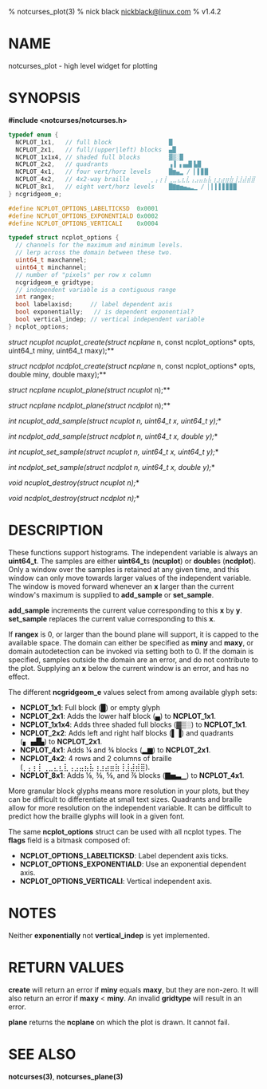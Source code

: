 % notcurses_plot(3)
% nick black <nickblack@linux.com>
% v1.4.2

# NAME

notcurses_plot - high level widget for plotting

# SYNOPSIS

**#include <notcurses/notcurses.h>**

```c
typedef enum {
  NCPLOT_1x1,   // full block                █
  NCPLOT_2x1,   // full/(upper|left) blocks  ▄█
  NCPLOT_1x1x4, // shaded full blocks        ▓▒░█
  NCPLOT_2x2,   // quadrants                 ▗▐ ▖▄▟▌▙█
  NCPLOT_4x1,   // four vert/horz levels     █▆▄▂ / ▎▌▊█
  NCPLOT_4x2,   // 4x2-way braille      ⡀⡄⡆⡇⢀⣀⣄⣆⣇⢠⣠⣤⣦⣧⢰⣰⣴⣶⣷⢸⣸⣼⣾⣿
  NCPLOT_8x1,   // eight vert/horz levels    █▇▆▅▄▃▂▁ / ▏▎▍▌▋▊▉█
} ncgridgeom_e;

#define NCPLOT_OPTIONS_LABELTICKSD  0x0001
#define NCPLOT_OPTIONS_EXPONENTIALD 0x0002
#define NCPLOT_OPTIONS_VERTICALI    0x0004

typedef struct ncplot_options {
  // channels for the maximum and minimum levels.
  // lerp across the domain between these two.
  uint64_t maxchannel;
  uint64_t minchannel;
  // number of "pixels" per row x column
  ncgridgeom_e gridtype;
  // independent variable is a contiguous range
  int rangex;
  bool labelaxisd;     // label dependent axis
  bool exponentially;   // is dependent exponential?
  bool vertical_indep; // vertical independent variable
} ncplot_options;
```

**struct ncuplot* ncuplot_create(struct ncplane* n, const ncplot_options* opts, uint64_t miny, uint64_t maxy);**

**struct ncdplot* ncdplot_create(struct ncplane* n, const ncplot_options* opts, double miny, double maxy);**

**struct ncplane* ncuplot_plane(struct ncuplot* n);**

**struct ncplane* ncdplot_plane(struct ncdplot* n);**

**int ncuplot_add_sample(struct ncuplot* n, uint64_t x, uint64_t y);**

**int ncdplot_add_sample(struct ncdplot* n, uint64_t x, double y);**

**int ncuplot_set_sample(struct ncuplot* n, uint64_t x, uint64_t y);**

**int ncdplot_set_sample(struct ncdplot* n, uint64_t x, double y);**

**void ncuplot_destroy(struct ncuplot* n);**

**void ncdplot_destroy(struct ncdplot* n);**

# DESCRIPTION

These functions support histograms. The independent variable is always an
**uint64_t**. The samples are either **uint64_t**s (**ncuplot**) or **double**s
(**ncdplot**). Only a window over the samples is retained at any given time,
and this window can only move towards larger values of the independent
variable. The window is moved forward whenever an **x** larger than the current
window's maximum is supplied to **add_sample** or **set_sample**.

**add_sample** increments the current value corresponding to this **x** by
**y**. **set_sample** replaces the current value corresponding to this **x**.

If **rangex** is 0, or larger than the bound plane will support, it is capped
to the available space. The domain can either be specified as **miny** and
**maxy**, or domain autodetection can be invoked via setting both to 0. If the
domain is specified, samples outside the domain are an error, and do not
contribute to the plot. Supplying an **x** below the current window is an
error, and has no effect.

The different **ncgridgeom_e** values select from among available glyph sets:

* **NCPLOT_1x1**: Full block (█) or empty glyph
* **NCPLOT_2x1**: Adds the lower half block (▄) to **NCPLOT_1x1**.
* **NCPLOT_1x1x4**: Adds three shaded full blocks (▓▒░) to **NCPLOT_1x1**.
* **NCPLOT_2x2**: Adds left and right half blocks (▌▐) and quadrants (▖▗▟▙) to **NCPLOT_2x1**.
* **NCPLOT_4x1**: Adds ¼ and ¾ blocks (▂▆) to **NCPLOT_2x1**.
* **NCPLOT_4x2**: 4 rows and 2 columns of braille (⡀⡄⡆⡇⢀⣀⣄⣆⣇⢠⣠⣤⣦⣧⢰⣰⣴⣶⣷⢸⣸⣼⣾⣿).
* **NCPLOT_8x1**: Adds ⅛, ⅜, ⅝, and ⅞ blocks (▇▅▃▁) to **NCPLOT_4x1**.

More granular block glyphs means more resolution in your plots, but they can
be difficult to differentiate at small text sizes. Quadrants and braille allow 
for more resolution on the independent variable. It can be difficult to predict
how the braille glyphs will look in a given font.

The same **ncplot_options** struct can be used with all ncplot types. The
**flags** field is a bitmask composed of:

* **NCPLOT_OPTIONS_LABELTICKSD**: Label dependent axis ticks.
* **NCPLOT_OPTIONS_EXPONENTIALD**: Use an exponential dependent axis.
* **NCPLOT_OPTIONS_VERTICALI**: Vertical independent axis.

# NOTES

Neither **exponentially** not **vertical_indep** is yet implemented.

# RETURN VALUES

**create** will return an error if **miny** equals **maxy**, but they are
non-zero. It will also return an error if **maxy** < **miny**. An invalid
**gridtype** will result in an error.

**plane** returns the **ncplane** on which the plot is drawn. It cannot fail.

# SEE ALSO

**notcurses(3)**,
**notcurses_plane(3)**
